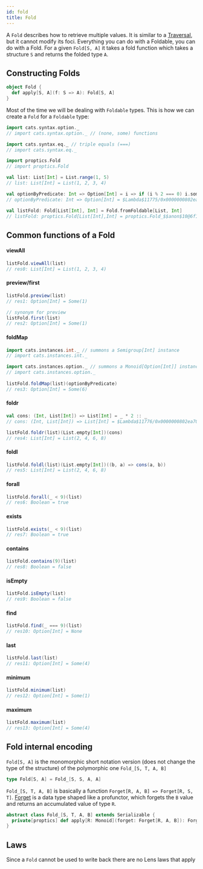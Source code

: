 ```yaml
---
id: fold
title: Fold
---
```


A `Fold` describes how to retrieve multiple values. It is similar to a <a href="/Proptics/docs/optics/traversal" target="_blank">Traversal</a>, but it 
cannot modify its foci. Everything you can do with a Foldable, you can do with a Fold.
For a given `Fold[S, A]` it takes a fold function which takes a structure `S` and returns the folded type `A`.

## Constructing Folds

```scala
object Fold {
  def apply[S, A](f: S => A): Fold[S, A]
}
```

Most of the time we will be dealing with `Foldable` types. This is how we can create a `Fold` for a `Foldable` type:

```scala
import cats.syntax.option._
// import cats.syntax.option._ // (none, some) functions

import cats.syntax.eq._ // triple equals (===)
// import cats.syntax.eq._

import proptics.Fold
// import proptics.Fold

val list: List[Int] = List.range(1, 5)
// list: List[Int] = List(1, 2, 3, 4)

val optionByPredicate: Int => Option[Int] = i => if (i % 2 === 0) i.some else none[Int]
// optionByPredicate: Int => Option[Int] = $Lambda$11775/0x0000000802ea3840@2f96d5ee

val listFold: Fold[List[Int], Int] = Fold.fromFoldable[List, Int]
// listFold: proptics.Fold[List[Int],Int] = proptics.Fold_$$anon$10@6f126b09
```

## Common functions of a Fold

#### viewAll
```scala
listFold.viewAll(list)
// res0: List[Int] = List(1, 2, 3, 4)
```

#### preview/first
```scala
listFold.preview(list)
// res1: Option[Int] = Some(1)

// synonym for preview
listFold.first(list) 
// res2: Option[Int] = Some(1)
```

#### foldMap

```scala
import cats.instances.int._ // summons a Semigroup[Int] instance
// import cats.instances.int._ 

import cats.instances.option._ // summons a Monoid[Option[Int]] instance
// import cats.instances.option._
 
listFold.foldMap(list)(optionByPredicate)
// res3: Option[Int] = Some(6)
```

#### foldr

```scala
val cons: (Int, List[Int]) => List[Int] = _ * 2 :: _
// cons: (Int, List[Int]) => List[Int] = $Lambda$11776/0x0000000802ea7040@690c02ed

listFold.foldr(list)(List.empty[Int])(cons)
// res4: List[Int] = List(2, 4, 6, 8)
```

#### foldl

```scala
listFold.foldl(list)(List.empty[Int])((b, a) => cons(a, b))
// res5: List[Int] = List(2, 4, 6, 8)
```

#### forall

```scala
listFold.forall(_ < 9)(list)
// res6: Boolean = true
```

#### exists

```scala
listFold.exists(_ < 9)(list)
// res7: Boolean = true
```

#### contains

```scala
listFold.contains(9)(list)
// res8: Boolean = false
```

#### isEmpty

```scala
listFold.isEmpty(list)
// res9: Boolean = false
```

#### find

```scala
listFold.find(_ === 9)(list)
// res10: Option[Int] = None
```

#### last

```scala
listFold.last(list)
// res11: Option[Int] = Some(4)
```

#### minimum

```scala
listFold.minimum(list)
// res12: Option[Int] = Some(1)
```

#### maximum

```scala
listFold.maximum(list)
// res13: Option[Int] = Some(4)
```

## Fold internal encoding

`Fold[S, A]` is the monomorphic short notation version (does not change the type of the structure) of the polymorphic one `Fold_[S, T, A, B]`

```scala
type Fold[S, A] = Fold_[S, S, A, A]
``` 

`Fold_[S, T, A, B]` is basically a function `Forget[R, A, B] => Forget[R, S, T]`. [Forget](/Proptics/docs/data-types/forget) is a data type shaped like a profunctor, which forgets the `B` value and returns an accumulated value of type `R`.

```scala
abstract class Fold_[S, T, A, B] extends Serializable {
  private[proptics] def apply[R: Monoid](forget: Forget[R, A, B]): Forget[R, S, T]
}
```

## Laws

Since a `Fold` cannot be used to write back there are no Lens laws that apply

